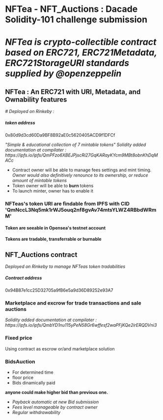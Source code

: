 <h1> NFTea - NFT_Auctions : Dacade Solidity-101 challenge submission <h1> 
<em> NFTea is crypto-collectible contract based on <strong> ERC721, ERC721Metadata, ERC721StorageURI </strong> standards supplied by @openzeppelin </em>
  <h2> NFTea : An ERC721 with URI, Metadata, and Ownability features </h2>
  <em>  # Deployed on Rinkeby : </em>
<p>
  <h5> token address </h5>
  <p> 0x80d9d3cd60Da9BF8B92aE0c5620405ACD9f1DFCf </p>
  <i> "Simple & educational collection of 7 mintable tokens" </i>
  <em> Solidity added documentation at compilater : https://ipfs.io/ipfs/QmPFzo6XBEJPjscRi27GqKARayKYcm9MBt8obnKhDqMACc </em>
  </p>
  <ul>
    <li> Contract owner will be able to manage fees settings and mint timing. </br>
    <em> Owner would also definitively renounce to its ownership, or reduce amount of mintable tokens </em> </li>
  <li> Token owner will be able to <strong> burn </strong> tokens </li>
  <li> To launch minter, owner has to enable it </li>
</ul>
<h3> NFTeas's token URI are findable from IPFS with CID <strong> 'QmNccL3Nq5mk1rWJ5ouq2nf8gvAv74mtsYLWZ4RBbdWRmM' </strong> </h3>
  <h4> Token are seeable in Opensea's testnet account </h4>
  <h4> Tokens are tradable, transferrable or burnable </h4>
<h2> NFT_Auctions contract </h2>
<i> Deployed on Rinkeby to manage NFTeas token tradabilities </i>
<h5> Contract address </h5>
<p> 0x94B87e1cc25D32705a9fB6e5a9d36D89252e93A7 </p>
<h3>  Marketplace and excrow for trade transactions and sale auctions </h3>
  <em> Solidity added documentation at compilater : https://ipfs.io/ipfs/QmbYD1nu115yPeN58Gr6wffesf2waPFjKQe2irERQDVni3 </em>
  <h3> Fixed price </h3>
  <p> Using contract as escrow or/and marketplace solution </p>
  <h3> BidsAuction </h3>
  <ul>
    <li> For determined time </li>
    <li> floor price </li>
    <li> Bids dinamically paid </li>
  </ul>
  <strong> anyone could make higher bid than previous one. </strong> 
<em> <ul>
  <li> Payback automatic at new Bid submission </li>
  <li> Fees level manageable by contract owner </li> 
  <li> Regular withdrawability </li>
  </ul> </em>
  
